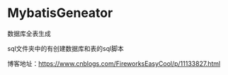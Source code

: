 # MybatisGeneator
数据库全表生成

sql文件夹中的有创建数据库和表的sql脚本

博客地址：https://www.cnblogs.com/FireworksEasyCool/p/11133827.html
